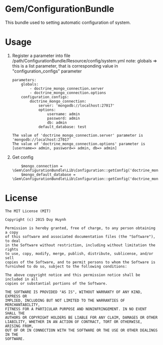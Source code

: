 # Gem/ConfigurationBundle
This bundle used to setting automatic configuration of system.
# Usage
1. Register a parameter into file /path/ConfigurationBundle/Resource/config/system.yml
    note: globals => this is a list parameter, that is corresponding value in "configuration_configs" parameter
    ```
    parameters:
        globals:
            - doctrine_mongo_connection.server
            - doctrine_mongo_connection.options
        configuration_configs:
            doctrine_mongo_connection:
                server: 'mongodb://localhost:27017'
                options:
                    username: admin
                    password: admin
                    db: admin
                default_database: test

    The value of 'doctrine_mongo_connection.server' parameter is 'mongodb://localhost:27017'
    The value of 'doctrine_mongo_connection.options' parameter is [username=> admin, password=> admin, db=> admin]
    ```
2. Get config
    ```
        $mongo_connection = \Gem\ConfigurationBundle\Lib\Configuration::getConfig('doctrine_mongo_connection');
        $mongo_default_database = \Gem\ConfigurationBundle\Lib\Configuration::getConfig('doctrine_mongo_connection.default_database');
    ```
# License
```
The MIT License (MIT)

Copyright (c) 2015 Duy Huynh

Permission is hereby granted, free of charge, to any person obtaining a copy
of this software and associated documentation files (the "Software"), to deal
in the Software without restriction, including without limitation the rights
to use, copy, modify, merge, publish, distribute, sublicense, and/or sell
copies of the Software, and to permit persons to whom the Software is
furnished to do so, subject to the following conditions:

The above copyright notice and this permission notice shall be included in all
copies or substantial portions of the Software.

THE SOFTWARE IS PROVIDED "AS IS", WITHOUT WARRANTY OF ANY KIND, EXPRESS OR
IMPLIED, INCLUDING BUT NOT LIMITED TO THE WARRANTIES OF MERCHANTABILITY,
FITNESS FOR A PARTICULAR PURPOSE AND NONINFRINGEMENT. IN NO EVENT SHALL THE
AUTHORS OR COPYRIGHT HOLDERS BE LIABLE FOR ANY CLAIM, DAMAGES OR OTHER
LIABILITY, WHETHER IN AN ACTION OF CONTRACT, TORT OR OTHERWISE, ARISING FROM,
OUT OF OR IN CONNECTION WITH THE SOFTWARE OR THE USE OR OTHER DEALINGS IN THE
SOFTWARE.
```
